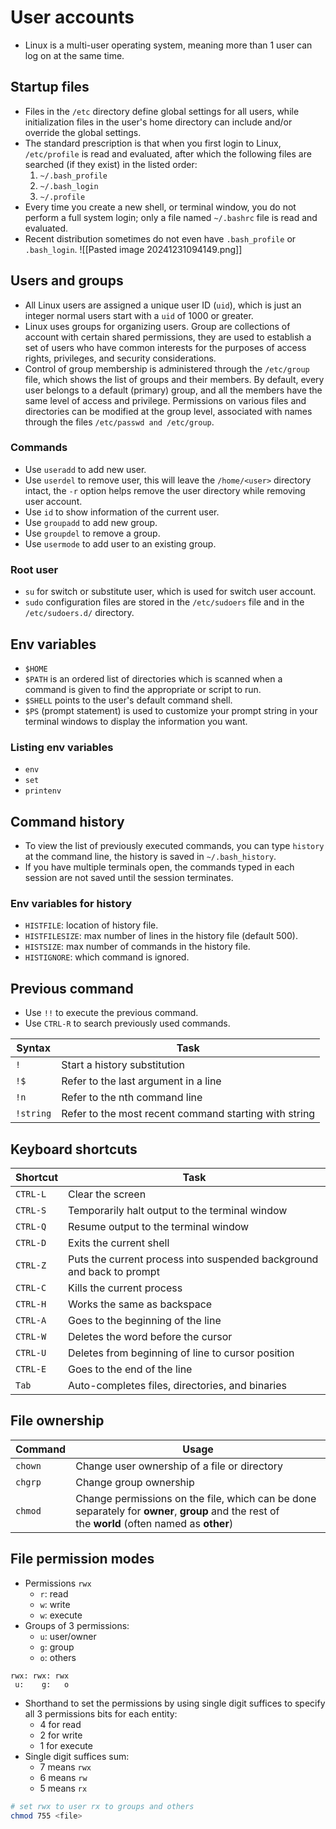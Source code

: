 # User accounts
- Linux is a multi-user operating system, meaning more than 1 user can log on at the same time.
## Startup files
- Files in the `/etc` directory define global settings for all users, while initialization files in the user's home directory can include and/or override the global settings.
- The standard prescription is that when you first login to Linux, `/etc/profile` is read and evaluated, after which the following files are searched (if they exist) in the listed order:
	1. `~/.bash_profile`
	2. `~/.bash_login`
	3. `~/.profile`
- Every time you create a new shell, or terminal window, you do not perform a full system login; only a file named `~/.bashrc` file is read and evaluated.
- Recent distribution sometimes do not even have `.bash_profile` or `.bash_login`.
![[Pasted image 20241231094149.png]]
## Users and groups
- All Linux users are assigned a unique user ID (`uid`), which is just an integer normal users start with a `uid` of 1000 or greater.
- Linux uses groups for organizing users. Group are collections of account with certain shared permissions, they are used to establish a set of users who have common interests for the purposes of access rights, privileges, and security considerations.
- Control of group membership is administered through the `/etc/group` file, which shows the list of groups and their members. By default, every user belongs to a default (primary) group, and all the members have the same level of access and privilege. Permissions on various files and directories can be modified at the group level, associated with names through the files `/etc/passwd and /etc/group`.
### Commands
- Use `useradd` to add new user.
- Use `userdel` to remove user, this will leave the `/home/<user>` directory intact, the `-r` option helps remove the user directory while removing user account.
- Use `id` to show information of the current user.
- Use `groupadd` to add new group.
- Use `groupdel` to remove a group.
- Use `usermode` to add user to an existing group.
### Root user
- `su` for switch or substitute user, which is used for switch user account.
- `sudo` configuration files are stored in the `/etc/sudoers` file and in the `/etc/sudoers.d/` directory.
## Env variables
- `$HOME`
- `$PATH` is an ordered list of directories which is scanned when a command is given to find the appropriate or script to run.
- `$SHELL` points to the user's default command shell.
- `$PS` (prompt statement) is used to customize your prompt string in your terminal windows to display the information you want.
### Listing env variables
- `env`
- `set`
- `printenv`
## Command history
- To view the list of previously executed commands, you can type `history` at the command line, the history is saved in `~/.bash_history`.
- If you have multiple terminals open, the commands typed in each session are not saved until the session terminates.
### Env variables for history
- `HISTFILE`: location of history file.
- `HISTFILESIZE`: max number of lines in the history file (default 500).
- `HISTSIZE`: max number of commands in the history file.
- `HISTIGNORE`: which command is ignored.
## Previous command
- Use `!!` to execute the previous command.
- Use `CTRL-R` to search previously used commands.

| Syntax    | Task                                                  |
| --------- | ----------------------------------------------------- |
| `!`       | Start a history substitution                          |
| `!$`      | Refer to the last argument in a line                  |
| `!n`      | Refer to the nth command line                         |
| `!string` | Refer to the most recent command starting with string |
## Keyboard shortcuts
| Shortcut | Task                                                                  |
| -------- | --------------------------------------------------------------------- |
| `CTRL-L` | Clear the screen                                                      |
| `CTRL-S` | Temporarily halt output to the terminal window                        |
| `CTRL-Q` | Resume output to the terminal window                                  |
| `CTRL-D` | Exits the current shell                                               |
| `CTRL-Z` | Puts the current process into suspended background and back to prompt |
| `CTRL-C` | Kills the current process                                             |
| `CTRL-H` | Works the same as backspace                                           |
| `CTRL-A` | Goes to the beginning of the line                                     |
| `CTRL-W` | Deletes the word before the cursor                                    |
| `CTRL-U` | Deletes from beginning of line to cursor position                     |
| `CTRL-E` | Goes to the end of the line                                           |
| `Tab`    | Auto-completes files, directories, and binaries                       |
## File ownership
| Command | Usage                                                                                                                                          |
| ------- | ---------------------------------------------------------------------------------------------------------------------------------------------- |
| `chown` | Change user ownership of a file or directory                                                                                                   |
| `chgrp` | Change group ownership                                                                                                                         |
| `chmod` | Change permissions on the file, which can be done separately for **owner**, **group** and the rest of the **world** (often named as **other**) |
## File permission modes
- Permissions `rwx`
	- `r`: read
	- `w`: write
	- `w`: execute
- Groups of 3 permissions:
	- `u`: user/owner
	- `g`: group
	- `o`: others
```
rwx: rwx: rwx
 u:    g:   o
```
- Shorthand to set the permissions by using single digit suffices to specify all 3 permissions bits for each entity:
	- 4 for read
	- 2 for write
	- 1 for execute
- Single digit suffices sum:
	- 7 means `rwx`
	- 6 means `rw`
	- 5 means `rx`
```bash
# set rwx to user rx to groups and others
chmod 755 <file>
```